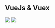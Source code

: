 ## VueJs & Vuex 

<img src="https://github.com/alitarfa/Weather-app/blob/master/images/Screenshot%20from%202019-10-23%2020-12-51.png"/>
<img src="https://github.com/alitarfa/Weather-app/blob/master/images/Screenshot%20from%202019-10-23%2020-13-00.png"/>
